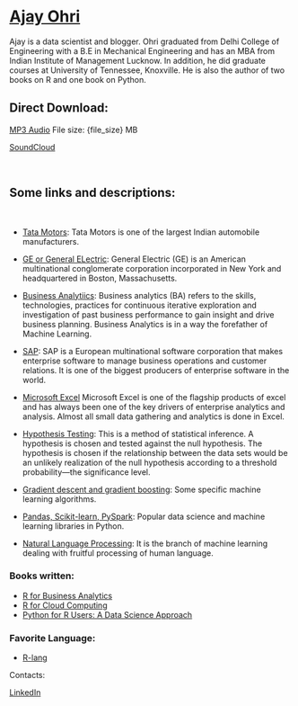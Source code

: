 # [Ajay Ohri](https://en.wikipedia.org/wiki/Ajay_Ohri)

Ajay is a data scientist and blogger. Ohri graduated from Delhi College of Engineering with a B.E in Mechanical Engineering and has an MBA from Indian Institute of Management Lucknow. In addition, he did graduate courses at University of Tennessee, Knoxville. He is also the author of two books on R and one book on Python.

## Direct Download:

[MP3 Audio](https://drive.google.com/file/d/1cUy0HYaezVQpi91Vi7FnbD-DD3GzQbRG/view?usp=sharing) File size: {file_size} MB

[SoundCloud](https://soundcloud.com/flawcode)

&nbsp;

## Some links and descriptions:

&nbsp;

- [Tata Motors](http://www.tatamotors.com/): Tata Motors is one of the largest Indian automobile manufacturers.

- [GE or General ELectric](https://www.ge.com/): General Electric (GE) is an American multinational conglomerate corporation incorporated in New York and headquartered in Boston, Massachusetts.

- [Business Analytiics](http://searchbusinessanalytics.techtarget.com/definition/business-analytics-BA): Business analytics (BA) refers to the skills, technologies, practices for continuous iterative exploration and investigation of past business performance to gain insight and drive business planning. Business Analytics is in a way the forefather of Machine Learning.

- [SAP](https://en.wikipedia.org/wiki/SAP_SE): SAP is a European multinational software corporation that makes enterprise software to manage business operations and customer relations. It is one of the biggest producers of enterprise software in the world.

- [Microsoft Excel](https://products.office.com/en-in/excel) Microsoft Excel is one of the flagship products of excel and has always been one of the key drivers of enterprise analytics and analysis. Almost all small data gathering and analytics is done in Excel.

- [Hypothesis Testing](https://en.wikipedia.org/wiki/Statistical_hypothesis_testing): This is a method of statistical inference. A hypothesis is chosen and tested against the null hypothesis. The hypothesis is chosen if the relationship between the data sets would be an unlikely realization of the null hypothesis according to a threshold probability—the significance level.

- [Gradient descent and gradient boosting](https://www.quora.com/What-is-the-difference-between-gradient-descent-and-gradient-boosting): Some specific machine learning algorithms.

- [Pandas, Scikit-learn, PySpark](https://medium.com/activewizards-machine-learning-company/top-15-python-libraries-for-data-science-in-in-2017-ab61b4f9b4a7): Popular data science and machine learning libraries in Python.

- [Natural Language Processing](https://en.wikipedia.org/wiki/Natural_language_processing): It is the branch of machine learning dealing with fruitful processing of human language.

### Books written:

* [R for Business Analytics](http://www.springer.com/in/book/9781461443421)
* [R for Cloud Computing](https://www.amazon.in/Cloud-Computing-Approach-Data-Scientists/dp/1493917013/ref=sr_1_3?ie=UTF8&qid=1513418046&sr=8-3&keywords=R+for+cloud+computing)
* [Python for R Users: A Data Science Approach](https://www.wiley.com/en-sg/Python+for+R+Users%3A+A+Data+Science+Approach-p-9781119126768)


### Favorite Language:

* [R-lang](https://www.r-project.org/about.html)

Contacts:

[LinkedIn](https://www.linkedin.com/in/ajayohri/)

&nbsp;&nbsp;&nbsp;&nbsp;